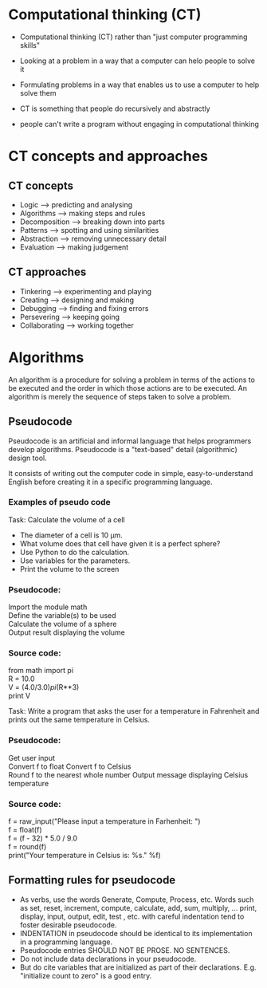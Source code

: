 # Computational thinking (CT)

- Computational thinking (CT) rather than "just computer programming skills"

- Looking at a problem in a way that a computer can helo people to solve it

- Formulating problems in a way that enables us to use a computer to help solve them

- CT is something that people do recursively and abstractly

- people can't write a program without engaging in computational thinking

# CT concepts and approaches

## CT concepts

- Logic --> predicting and analysing
- Algorithms --> making steps and rules
- Decomposition --> breaking down into parts 
- Patterns --> spotting and using similarities
- Abstraction --> removing unnecessary detail
- Evaluation --> making judgement

## CT approaches

- Tinkering --> experimenting and playing
- Creating --> designing and making
- Debugging --> finding and fixing errors
- Persevering --> keeping going
- Collaborating --> working together

# Algorithms
An algorithm is a procedure for solving a problem in terms of the actions to be executed and the order in which those actions are to be executed. An algorithm is merely the sequence of steps taken to solve a problem.

## Pseudocode
Pseudocode is an artificial and informal language that helps programmers develop algorithms. Pseudocode is a "text-based" detail (algorithmic) design tool.

It consists of writing out the computer code in simple, easy-to-understand English before creating it in a specific programming language.

### Examples of pseudo code

Task: Calculate the volume of a cell <br>

- The diameter of a cell is 10 μm.
- What volume does that cell have given it is a perfect sphere?
- Use Python to do the calculation.
- Use variables for the parameters.
- Print the volume to the screen

### Pseudocode:
Import the module math <br>
Define the variable(s) to be used <br>
Calculate the volume of a sphere <br>
Output result displaying the volume <br>

### Source code:
from math import pi <br>
R = 10.0 <br>
V = (4.0/3.0)*pi*(R*\*3) <br>
print V <br>

Task: Write a program that asks the user for a temperature in Fahrenheit and prints out the same temperature in Celsius.

### Pseudocode:
Get user input <br>
Convert f to float
Convert f to Celsius <br>
Round f to the nearest whole number
Output message displaying Celsius temperature <br>

### Source code:
f = raw_input("Please input a temperature in Farhenheit:  ") <br>
f = float(f) <br>
f = (f - 32) * 5.0 / 9.0 <br>
f = round(f) <br>
print("Your temperature in Celsius is: %s." %f) <br>


## Formatting rules for pseudocode

- As verbs, use the words Generate, Compute, Process, etc. Words such as set, reset, increment, compute, calculate, add, sum, multiply, ... print, display, input, output, edit, test , etc. with careful indentation tend to foster desirable pseudocode.
- INDENTATION in pseudocode should be identical to its implementation in a programming language. 
- Pseudocode entries SHOULD NOT BE PROSE. NO SENTENCES.
- Do not include data declarations in your pseudocode.
- But do cite variables that are initialized as part of their declarations. E.g. "initialize count to zero" is a good entry.


